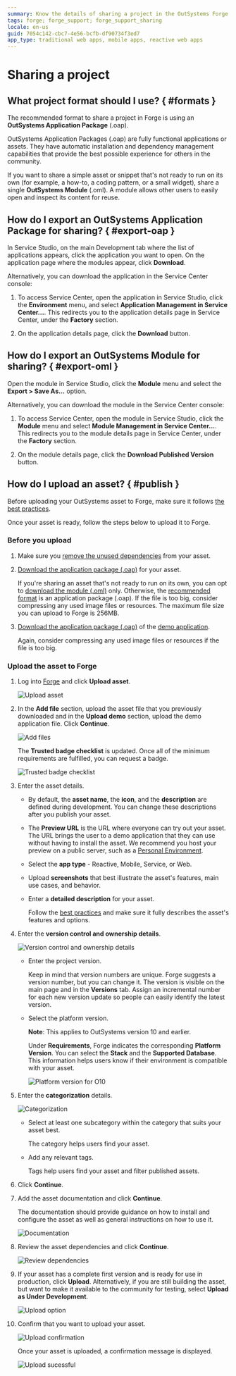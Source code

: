 ```yaml
---
summary: Know the details of sharing a project in the OutSystems Forge.
tags: forge; forge_support; forge_support_sharing
locale: en-us
guid: 7054c142-cbc7-4e56-bcfb-df90734f3ed7
app_type: traditional web apps, mobile apps, reactive web apps
---
```


# Sharing a project

## What project format should I use? { #formats }

The recommended format to share a project in Forge is using an **OutSystems Application Package** (.oap).

OutSystems Application Packages (.oap) are fully functional applications or assets. They have automatic installation and dependency management capabilities that provide the best possible experience for others in the community.

If you want to share a simple asset or snippet that's not ready to run on its own (for example, a how-to, a coding pattern, or a small widget), share a single **OutSystems Module** (.oml). A module allows other users to easily open and inspect its content for reuse.

## How do I export an OutSystems Application Package for sharing? { #export-oap }

In Service Studio, on the main Development tab where the list of applications appears, click the application you want to open. On the application page where the modules appear, click **Download**.

Alternatively, you can download the application in the Service Center console:

1. To access Service Center, open the application in Service Studio, click the **Environment** menu, and select **Application Management in Service Center...**. This redirects you to the application details page in Service Center, under the **Factory** section.

2. On the application details page, click the **Download** button.

## How do I export an OutSystems Module for sharing? { #export-oml }

Open the module in Service Studio, click the **Module** menu and select the **Export > Save As...** option.

Alternatively, you can download the module in the Service Center console:

1. To access Service Center, open the module in Service Studio, click the **Module** menu and select **Module Management in Service Center...**. This redirects you to the module details page in Service Center, under the **Factory** section.

2. On the module details page, click the **Download Published Version** button.

## How do I upload an asset? { #publish }

Before uploading your OutSystems asset to Forge, make sure it follows [the best practices](https://success.outsystems.com/Documentation/Best_Practices/Development/Forge_components_best_practices).

Once your asset is ready, follow the steps below to upload it to Forge.

### Before you upload

1. Make sure you [remove the unused dependencies](https://success.outsystems.com/Documentation/11/Getting_started/Service_Studio_Tips_and_Tricks#Make_sure_you_Remove_Unused_Dependencies) from your asset.

1. [Download the application package (.oap)](#export-oap) for your asset. 

    If you're sharing an asset that's not ready to run on its own, you can opt to [download the module (.oml)](#export-oml) only. Otherwise, the [recommended format](#formats) is an application package (.oap). If the file is too big, consider compressing any used image files or resources. The maximum file size you can upload to Forge is 256MB.

1. [Download the application package (.oap)](#export-oap) of the [demo application](https://success.outsystems.com/Documentation/Best_Practices/Development/Forge_components_best_practices#demo). 

    Again, consider compressing any used image files or resources if the file is too big.

### Upload the asset to Forge

1. Log into [Forge](https://www.outsystems.com/forge/) and click **Upload asset**.

    ![Upload asset](images/upload-asset-fg.png)

1. In the **Add file** section, upload the asset file that you previously downloaded and in the **Upload demo** section, upload the demo application file. Click **Continue**. 

    ![Add files](images/add-files-fg.png)

    The **Trusted badge checklist** is updated. Once all of the minimum requirements are fulfilled, you can request a badge.

    ![Trusted badge checklist](images/checklist-fg.png)

1. Enter the asset details. 

    * By default, the **asset name**, the **icon**, and the **description** are defined during development. You can change these descriptions after you publish your asset.

    * The **Preview URL** is the URL where everyone can try out your asset. The URL brings the user to a demo application that they can use without having to install the asset. We recommend you host your preview on a public server, such as a [Personal Environment](https://success.outsystems.com/Support/Licensing/What_is_an_OutSystems_Personal_Environment).

    * Select the **app type** - Reactive, Mobile, Service, or Web.

    * Upload **screenshots** that best illustrate the asset's features, main use cases, and behavior.
    
    * Enter a **detailed description** for your asset.
        
        Follow the [best practices](https://success.outsystems.com/Documentation/Best_Practices/Development/Forge_components_best_practices#name-desc) and make sure it fully describes the asset's features and options.

1. Enter the **version control and ownership details**. 

    ![Version control and ownership details](images/version-control-fg.png)

    * Enter the project version.
        
        Keep in mind that version numbers are unique. Forge suggests a version number, but you can change it. The version is visible on the main page and in the **Versions** tab. Assign an incremental number for each new version update so people can easily identify the latest version.

    * Select the platform version.

        **Note**: This applies to OutSystems version 10 and earlier.

        Under **Requirements**, Forge indicates the corresponding **Platform Version**. You can select the **Stack** and the **Supported Database**. This information helps users know if their environment is compatible with your asset.

        ![Platform version for O10](images/categorization-fg.png)

1. Enter the **categorization** details. 

    ![Categorization](images/categorization-fg.png)

    * Select at least one subcategory within the category that suits your asset best. 
    
        The category helps users find your asset.

    * Add any relevant tags. 
        
        Tags help users find your asset and filter published assets.

1. Click **Continue**.

1. Add the asset documentation and click **Continue**.

    The documentation should provide guidance on how to install and configure the asset as well as general instructions on how to use it.

    ![Documentation](images/documentation-fg.png)

1. Review the asset dependencies and click **Continue**.

    ![Review dependencies](images/dependencies-fg.png)

1. If your asset has a complete first version and is ready for use in production, click **Upload**. Alternatively, if you are still building the asset, but want to make it available to the community for testing, select **Upload as Under Development**.

    ![Upload option](images/upload-option-fg.png)

1. Confirm that you want to upload your asset.

    ![Upload confirmation](images/upload-confirmation-fg.png)

    Once your asset is uploaded, a confirmation message is displayed. 

    ![Upload sucessful](images/upload-successful-fg.png)
